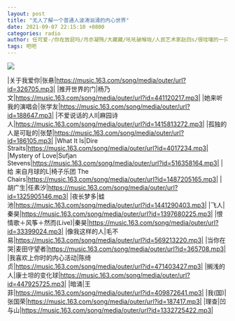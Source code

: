 ```yaml
---
layout: post
title: "无人了解一个普通人波涛汹涌的内心世界"
date: 2021-09-07 22:15:10 +0800
categories: radio
author: 任可爱-/你在放屁吗/月亦凝殇/大藏藏/吼吼破喉咙/人民艺术家赵四s/很哇噻的一只熊
tags: 吧吧
---
```

![]({{site.baseurl}}/images/cover_20210907.jpg)

|关于我爱你|张悬|https://music.163.com/song/media/outer/url?id=326705.mp3|
|推开世界的门|杨乃文|https://music.163.com/song/media/outer/url?id=441120217.mp3|
|她来听我的演唱会|张学友|https://music.163.com/song/media/outer/url?id=188647.mp3|
|不爱说话的人Ⅱ|麻园诗人|https://music.163.com/song/media/outer/url?id=1415813272.mp3|
|孤独的人是可耻的|张楚|https://music.163.com/song/media/outer/url?id=186105.mp3|
|What It Is|Dire Straits|https://music.163.com/song/media/outer/url?id=4017234.mp3|
|Mystery of Love|Sufjan Stevens|https://music.163.com/song/media/outer/url?id=516358164.mp3|
|给 来自月球的L|椅子乐团 The Chairs|https://music.163.com/song/media/outer/url?id=1487205165.mp3|
|胡广生|任素汐|https://music.163.com/song/media/outer/url?id=1325905146.mp3|
|夜长梦多|蛙池|https://music.163.com/song/media/outer/url?id=1441290403.mp3|
|飞人|秦昊|https://music.163.com/song/media/outer/url?id=1397680225.mp3|
|恨情歌＋风筝＋然而(Live)|秦昊|https://music.163.com/song/media/outer/url?id=33399024.mp3|
|像我这样的人|毛不易|https://music.163.com/song/media/outer/url?id=569213220.mp3|
|当你在哭|麦田守望者|https://music.163.com/song/media/outer/url?id=365708.mp3|
|我喜欢上你时的内心活动|陈绮贞|https://music.163.com/song/media/outer/url?id=471403427.mp3|
|搁浅的人|康士坦的变化球|https://music.163.com/song/media/outer/url?id=447925725.mp3|
|暗涌|王菲|https://music.163.com/song/media/outer/url?id=409872641.mp3|
|我(国)|张国荣|https://music.163.com/song/media/outer/url?id=187417.mp3|
|理查|凹与山|https://music.163.com/song/media/outer/url?id=1332725422.mp3|

